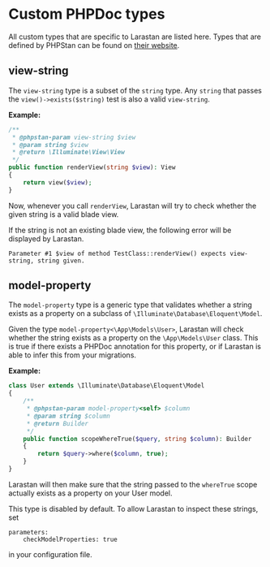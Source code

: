 # Custom PHPDoc types

All custom types that are specific to Larastan are listed here. Types that are defined by PHPStan
can be found on [their website](https://phpstan.org/writing-php-code/phpdoc-types).


## view-string

The `view-string` type is a subset of the `string` type. Any `string` that passes the `view()->exists($string)` test
is also a valid `view-string`.

**Example:**

```php
/**
 * @phpstan-param view-string $view
 * @param string $view
 * @return \Illuminate\View\View
 */
public function renderView(string $view): View
{
    return view($view);
}
```
Now, whenever you call `renderView`, Larastan will try to check whether 
the given string is a valid blade view.


If the string is not an existing blade view, the following error will be displayed by Larastan.
```
Parameter #1 $view of method TestClass::renderView() expects view-string, string given.  
```

## model-property
The `model-property` type is a generic type that validates whether a string 
exists as a property on a subclass of `\Illuminate\Database\Eloquent\Model`. 

Given the type `model-property<\App\Models\User>`, Larastan will check whether 
the string exists as a property on the `\App\Models\User` class. This is true if there
exists a PHPDoc annotation for this property, or if Larastan is able to infer
this from your migrations.

**Example:**

```php
class User extends \Illuminate\Database\Eloquent\Model
{
    /**
     * @phpstan-param model-property<self> $column
     * @param string $column
     * @return Builder
     */
    public function scopeWhereTrue($query, string $column): Builder
    {
        return $query->where($column, true);
    }
}
```

Larastan will then make sure that the string passed to the `whereTrue` scope
actually exists as a property on your User model.

This type is disabled by default. To allow Larastan to inspect these strings, set
```
parameters:
    checkModelProperties: true
```
in your configuration file.